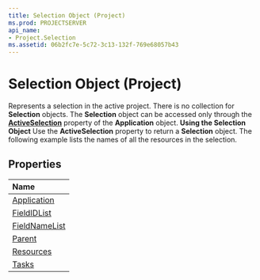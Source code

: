 ```yaml
---
title: Selection Object (Project)
ms.prod: PROJECTSERVER
api_name:
- Project.Selection
ms.assetid: 06b2fc7e-5c72-3c13-132f-769e68057b43
---
```



# Selection Object (Project)



Represents a selection in the active project. There is no collection for  **Selection** objects. The **Selection** object can be accessed only through the **[ActiveSelection](http://msdn.microsoft.com/library/application-activeselection-property-project%28Office.15%29.aspx)** property of the **Application** object.
 **Using the Selection Object**
Use the  **ActiveSelection** property to return a **Selection** object. The following example lists the names of all the resources in the selection.

## Properties



|**Name**|
|:-----|
|[Application](http://msdn.microsoft.com/library/selection-application-property-project%28Office.15%29.aspx)|
|[FieldIDList](http://msdn.microsoft.com/library/selection-fieldidlist-property-project%28Office.15%29.aspx)|
|[FieldNameList](http://msdn.microsoft.com/library/selection-fieldnamelist-property-project%28Office.15%29.aspx)|
|[Parent](http://msdn.microsoft.com/library/selection-parent-property-project%28Office.15%29.aspx)|
|[Resources](http://msdn.microsoft.com/library/selection-resources-property-project%28Office.15%29.aspx)|
|[Tasks](http://msdn.microsoft.com/library/selection-tasks-property-project%28Office.15%29.aspx)|

